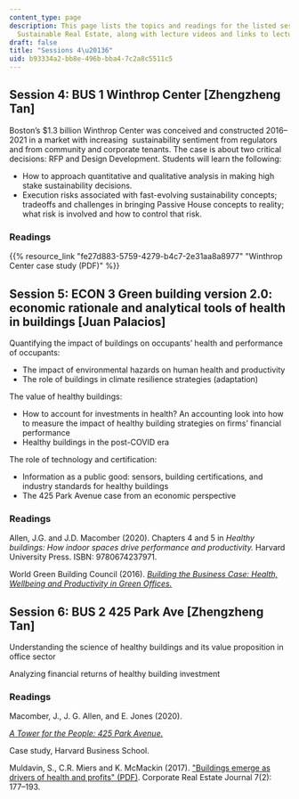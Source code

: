 ```yaml
---
content_type: page
description: This page lists the topics and readings for the listed sessions of 11.350
  Sustainable Real Estate, along with lecture videos and links to lecture slides.
draft: false
title: "Sessions 4\u20136"
uid: b93334a2-bb8e-496b-bba4-7c2a8c5511c5
---
```

## Session 4: BUS 1 Winthrop Center \[Zhengzheng Tan\]

Boston’s $1.3 billion Winthrop Center was conceived and constructed 2016–2021 in a market with increasing  sustainability sentiment from regulators and from community and corporate tenants. The case is about two critical decisions: RFP and Design Development. Students will learn the following:  

- How to approach quantitative and qualitative analysis in making high stake sustainability decisions.  
- Execution risks associated with fast-evolving sustainability concepts; tradeoffs and challenges in bringing Passive House concepts to reality; what risk is involved and how to control that risk.  

### Readings

{{% resource_link "fe27d883-5759-4279-b4c7-2e31aa8a8977" "Winthrop Center case study (PDF)" %}}

## Session 5: ECON 3 Green building version 2.0: economic rationale and analytical tools of health in buildings \[Juan Palacios\]

Quantifying the impact of buildings on occupants’ health and performance of occupants:  

- The impact of environmental hazards on human health and productivity  
- The role of buildings in climate resilience strategies (adaptation)  

The value of healthy buildings:  

- How to account for investments in health? An accounting look into how to measure the impact of healthy building strategies on firms’ financial performance  
- Healthy buildings in the post-COVID era  

The role of technology and certification:  

- Information as a public good: sensors, building certifications, and industry standards for healthy buildings  
- The 425 Park Avenue case from an economic perspective

### Readings

Allen, J.G. and J.D. Macomber (2020). Chapters 4 and 5 in *Healthy buildings: How indoor spaces drive performance and productivity.* Harvard University Press. ISBN: 9780674237971.

World Green Building Council (2016). [*Building the Business Case: Health, Wellbeing and Productivity in Green Offices.*](https://worldgbc.org/article/building-the-business-case-health-wellbeing-and-productivity-in-green-offices/)

## Session 6: BUS 2 425 Park Ave \[Zhengzheng Tan\] 

Understanding the science of healthy buildings and its value proposition in office sector  

Analyzing financial returns of healthy building investment

### Readings

Macomber, J., J. G. Allen, and E. Jones (2020).

[*A Tower for the People: 425 Park Avenue.*](https://www.hbs.edu/faculty/Pages/item.aspx?num=57814) 

Case study, Harvard Business School.

Muldavin, S., C.R. Miers and K. McMackin (2017). ["Buildings emerge as drivers of health and profits" (PDF)](https://www.muldavin.com/wp-content/uploads/2018/03/Buildings-Emerge-as-Drivers-of-Health-Profits_Muldavin_Corp-RE-Journal_Dec-2017-1.pdf). Corporate Real Estate Journal 7(2): 177–193.